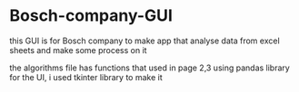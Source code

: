 # Bosch-company-GUI
this GUI is for Bosch company to make app that analyse data from excel sheets and make some process on it

the algorithms file has functions that used in page 2,3 using pandas library
for the UI, i used tkinter library to make it
